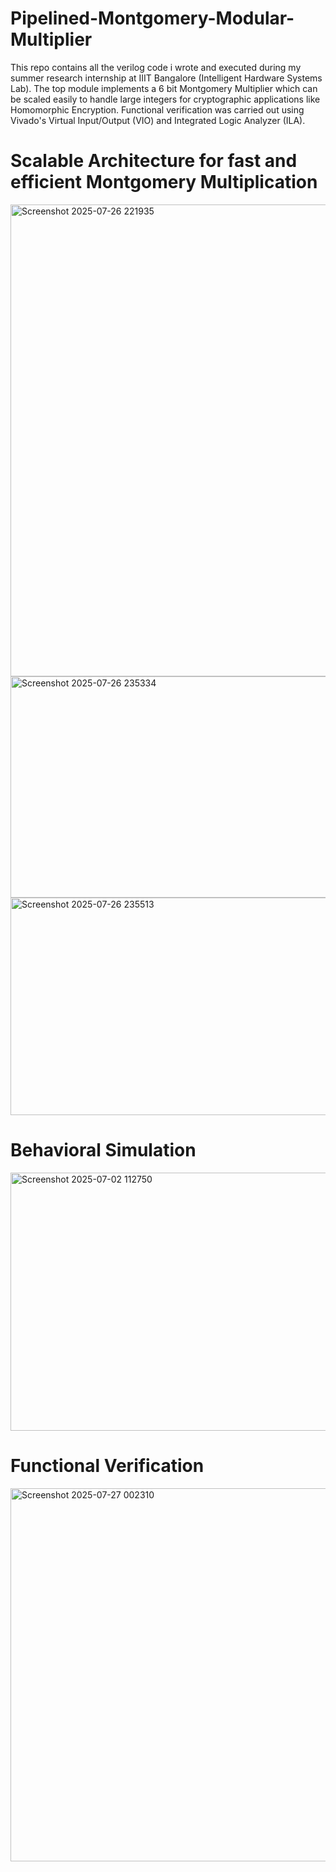 # Pipelined-Montgomery-Modular-Multiplier
This repo contains all the verilog code i wrote and executed during my summer research internship at IIIT Bangalore (Intelligent Hardware Systems Lab).
The top module implements a 6 bit Montgomery Multiplier which can be scaled easily to handle large integers for cryptographic applications like Homomorphic Encryption.
Functional verification was carried out using Vivado's Virtual Input/Output (VIO) and Integrated Logic Analyzer (ILA).

# Scalable Architecture for fast and efficient Montgomery Multiplication
<img width="718" height="755" alt="Screenshot 2025-07-26 221935" src="https://github.com/user-attachments/assets/9cd95e5b-84fa-498f-b301-bab17a4c4250" />
<img width="572" height="354" alt="Screenshot 2025-07-26 235334" src="https://github.com/user-attachments/assets/e7bcfd67-1157-454e-8c99-aeb912c0daaa" />
<img width="936" height="348" alt="Screenshot 2025-07-26 235513" src="https://github.com/user-attachments/assets/c09c564d-9f33-4040-b661-89b874e0aa1a" />

# Behavioral Simulation
<img width="845" height="413" alt="Screenshot 2025-07-02 112750" src="https://github.com/user-attachments/assets/8007320e-8d82-4775-9799-fcdc814d1bfb" />

# Functional Verification
<img width="1239" height="597" alt="Screenshot 2025-07-27 002310" src="https://github.com/user-attachments/assets/2d6fefc9-e5d3-41e4-8d97-29f78a126c6c" />
